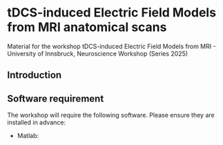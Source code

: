 # tDCS-induced Electric Field Models from MRI anatomical scans
Material for the workshop tDCS-induced Electric Field Models from MRI - University of Innsbruck, Neuroscience Workshop (Series 2025)

## Introduction

## Software requirement
The workshop will require the following software. Please ensure they are installed in advance:
- Matlab: 

